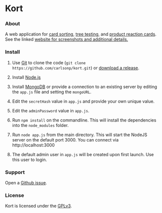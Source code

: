Kort
===========

### About

A web application for
[card sorting](https://en.wikipedia.org/wiki/Card_sorting),
[tree testing](https://en.wikipedia.org/wiki/Tree_testing),
and [product reaction cards](https://en.wikipedia.org/wiki/Microsoft_Reaction_Card_Method_(Desirability_Testing)).
See the linked [website for screenshots and additional details.](https://carlsonp.github.io/kort/)

### Install

1. Use [Git](https://git-scm.com/) to clone the code (`git clone https://github.com/carlsonp/kort.git`) or [download a release](https://github.com/carlsonp/kort/releases).

2. Install [Node.js](https://nodejs.org)

3. Install [MongoDB](https://www.mongodb.com/) or provide a connection to an existing server
by editing the `app.js` file and setting the `mongoURL`.

4. Edit the `secretHash` value in `app.js` and provide your own unique value.

5. Edit the `adminPassword` value in `app.js`.

6. Run `npm install` on the commandline.  This will install the dependencies into the `node_modules` folder.

7. Run `node app.js` from the main directory.  This will start the NodeJS server
on the default port 3000.  You can connect via http://localhost:3000

8. The default admin user in `app.js` will be created upon first launch.  Use this user to login.


### Support

Open a [Github issue](https://github.com/carlsonp/kort/issues).

### License

Kort is licensed under the [GPLv3](https://www.gnu.org/licenses/gpl-3.0.en.html).
